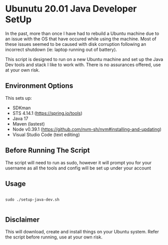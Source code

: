 # Ubunutu 20.01 Java Developer SetUp

In the past, more than once I have had to rebuild a Ubuntu machine due to an issue with the OS that have occured while using the machine. Most of these issues seemed to be caused with disk corruption following an incorrect shutdown (ie: laptop running out of battery).

This script is designed to run on a new Ubuntu machine and set up the Java Dev tools and stack I like to work with. There is no assurances offered, use at your own risk.

## Environment Options

This sets up:

- SDKman
- STS 4.14.1 (https://spring.io/tools)
- Java 17
- Maven (lastest)
- Node v0.39.1 (https://github.com/nvm-sh/nvm#installing-and-updating)
- Visual Studio Code (text editing)

## Before Running The Script

The script will need to run as sudo, however it will prompt you for your username as all the tools and config will be set up under your account
  
## Usage
  
```shell
  
sudo ./setup-java-dev.sh
  
```
## Disclaimer

This will download, create and install things on your Ubuntu system. Refer the script before running, use at your own risk.
